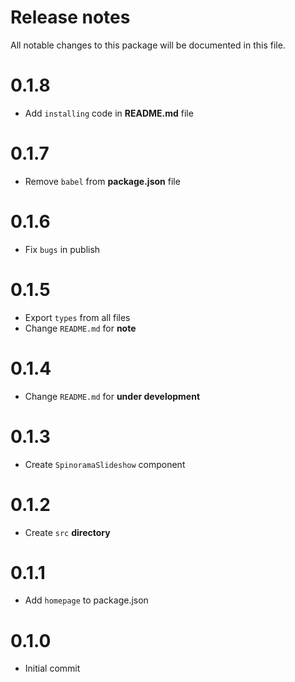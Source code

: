 # Release notes
All notable changes to this package will be documented in this file.

# 0.1.8
- Add `installing` code in **README.md** file

# 0.1.7
- Remove `babel` from **package.json** file

# 0.1.6
- Fix `bugs` in publish

# 0.1.5
- Export `types` from all files
- Change `README.md` for **note**

# 0.1.4
- Change `README.md` for **under development**

# 0.1.3
- Create `SpinoramaSlideshow` component

# 0.1.2
- Create `src` **directory**

# 0.1.1
- Add `homepage` to package.json

# 0.1.0
- Initial commit
